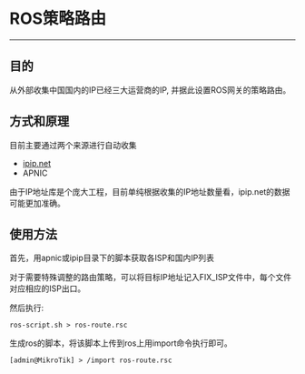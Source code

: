 # ROS策略路由

-------------------

## 目的

从外部收集中国国内的IP已经三大运营商的IP, 并据此设置ROS网关的策略路由。

## 方式和原理

目前主要通过两个来源进行自动收集
 * [ipip.net](http://ipip.net)
 * APNIC

由于IP地址库是个庞大工程，目前单纯根据收集的IP地址数量看，ipip.net的数据可能更加准确。

## 使用方法

首先，用apnic或ipip目录下的脚本获取各ISP和国内IP列表

对于需要特殊调整的路由策略，可以将目标IP地址记入FIX_ISP文件中，每个文件对应相应的ISP出口。

然后执行:

```
ros-script.sh > ros-route.rsc
```

生成ros的脚本，将该脚本上传到ros上用import命令执行即可。

```
[admin@MikroTik] > /import ros-route.rsc
```
